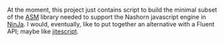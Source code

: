 At the moment, this project just contains script to build the minimal subset of the [ASM](https://asm.ow2.io/) library needed to support the Nashorn javascript engine in [NinJa](https://github.com/benravago/ninja).
I would, eventually, like to put together an alternative with a Fluent API; maybe like [jitescript](https://github.com/qmx/jitescript).
